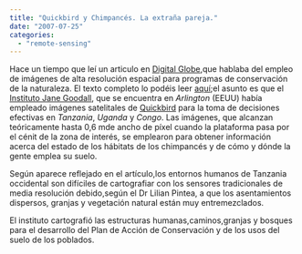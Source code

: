 ```yaml
---
title: "Quickbird y Chimpancés. La extraña pareja."
date: "2007-07-25"
categories: 
  - "remote-sensing"
---
```


Hace un tiempo que leí un articulo en [Digital Globe](http://www.digitalglobe.com),que hablaba del empleo de imágenes de alta resolución espacial para programas de conservación de la naturaleza. El texto completo lo podéis leer [aquí](http://media.digitalglobe.com/index.php?s=press_release_popup&item=126);el asunto es que el [Instituto Jane Goodall](http://www.janegoodall.org/), que se encuentra en _Arlington_ (EEUU) había empleado imágenes satelitales de [Quickbird](http://en.wikipedia.org/wiki/QuickBird) para la toma de decisiones efectivas en _Tanzania_, _Uganda_ y _Congo_. Las imágenes, que alcanzan teóricamente hasta 0,6 mde ancho de píxel cuando la plataforma pasa por el cénit de la zona de interés, se emplearon para obtener información acerca del estado de los hábitats de los chimpancés y de cómo y dónde la gente emplea su suelo.

Según aparece reflejado en el artículo,los entornos humanos de Tanzania occidental son difíciles de cartografiar con los sensores tradicionales de media resolución debido,según el Dr Lilian Pintea, a que los asentamientos dispersos, granjas y vegetación natural están muy entremezclados.

El instituto cartografió las estructuras humanas,caminos,granjas y bosques para el desarrollo del Plan de Acción de Conservación y de los usos del suelo de los poblados.
